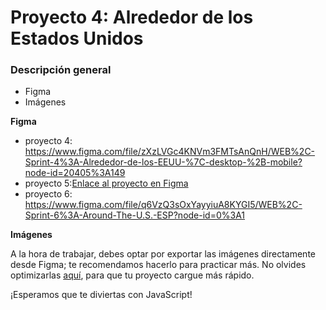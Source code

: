 # Proyecto 4: Alrededor de los Estados Unidos

### Descripción general

* Figma
* Imágenes

**Figma**


* proyecto 4: https://www.figma.com/file/zXzLVGc4KNVm3FMTsAnQnH/WEB%2C-Sprint-4%3A-Alrededor-de-los-EEUU-%7C-desktop-%2B-mobile?node-id=20405%3A149
* proyecto 5:[Enlace al proyecto en Figma](https://www.figma.com/file/LDMgqWesKpQkIwhOfEBuTS/WEB%2C-Sprint-5%3A-Around-The-U.S.-%7C-desktop-%2B-mobile?node-id=0%3A1)
* proyecto 6: https://www.figma.com/file/q6VzQ3sOxYayyiuA8KYGI5/WEB%2C-Sprint-6%3A-Around-The-U.S.-ESP?node-id=0%3A1




**Imágenes**

A la hora de trabajar, debes optar por exportar las imágenes directamente desde Figma; te recomendamos hacerlo para practicar más. No olvides optimizarlas [aquí](https://tinypng.com/), para que tu proyecto cargue más rápido. 

¡Esperamos que te diviertas con JavaScript!
